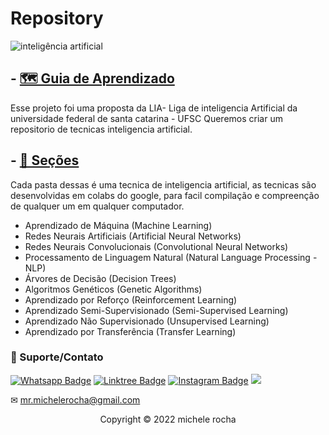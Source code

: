 # Repository
![inteligência artificial](https://github.com/Liga-IA/Repository/assets/93664169/d935b5eb-d800-4a06-b18f-97170e312e5f)

## - [🗺️ Guia de Aprendizado](Guia)

Esse projeto foi uma proposta da LIA- Liga de inteligencia Artificial da universidade federal de santa catarina - UFSC
Queremos criar um repositorio de tecnicas inteligencia artificial. 

## - [🔧 Seções](Seções)

Cada pasta dessas é uma tecnica de inteligencia artificial, as tecnicas são desenvolvidas em colabs do google, para facil compilação e compreenção de qualquer um em qualquer computador. 

- Aprendizado de Máquina (Machine Learning)
- Redes Neurais Artificiais (Artificial Neural Networks)
- Redes Neurais Convolucionais (Convolutional Neural Networks)
- Processamento de Linguagem Natural (Natural Language Processing - NLP)
- Árvores de Decisão (Decision Trees)
- Algoritmos Genéticos (Genetic Algorithms)
- Aprendizado por Reforço (Reinforcement Learning)
- Aprendizado Semi-Supervisionado (Semi-Supervised Learning)
- Aprendizado Não Supervisionado (Unsupervised Learning)
- Aprendizado por Transferência (Transfer Learning)


### 🤝 Suporte/Contato

[![Whatsapp Badge](https://img.shields.io/badge/WhatsApp-25D366?style=for-the-badge&logo=whatsapp&logoColor=white)](https://wa.me/5511951864397)
[![Linktree Badge](https://img.shields.io/badge/linktree-39E09B?style=for-the-badge&logo=linktree&logoColor=white)](https://linktr.ee/mrmichelerocha)
[![Instagram Badge](https://img.shields.io/badge/Instagram-E4405F?style=for-the-badge&logo=instagram&logoColor=white)](https://www.instagram.com/mr.michelerocha/?hl=pt-br)
  <a href="https://www.linkedin.com/in/enc-michele-rocha/" target="_blank"><img src="https://img.shields.io/badge/-LinkedIn-%230077B5?style=for-the-badge&logo=linkedin&logoColor=white" target="_blank"></a>  

✉ mr.michelerocha@gmail.com
<p align="center">Copyright © 2022 michele rocha</p>
